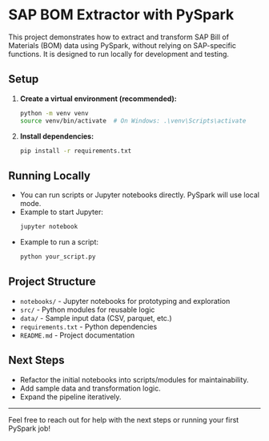 # SAP BOM Extractor with PySpark

This project demonstrates how to extract and transform SAP Bill of Materials (BOM) data using PySpark, without relying on SAP-specific functions. It is designed to run locally for development and testing.

## Setup

1. **Create a virtual environment (recommended):**
   ```bash
   python -m venv venv
   source venv/bin/activate  # On Windows: .\venv\Scripts\activate
   ```
2. **Install dependencies:**
   ```bash
   pip install -r requirements.txt
   ```

## Running Locally

- You can run scripts or Jupyter notebooks directly. PySpark will use local mode.
- Example to start Jupyter:
  ```bash
  jupyter notebook
  ```
- Example to run a script:
  ```bash
  python your_script.py
  ```

## Project Structure

- `notebooks/` - Jupyter notebooks for prototyping and exploration
- `src/` - Python modules for reusable logic
- `data/` - Sample input data (CSV, parquet, etc.)
- `requirements.txt` - Python dependencies
- `README.md` - Project documentation

## Next Steps
- Refactor the initial notebooks into scripts/modules for maintainability.
- Add sample data and transformation logic.
- Expand the pipeline iteratively.

---

Feel free to reach out for help with the next steps or running your first PySpark job!
